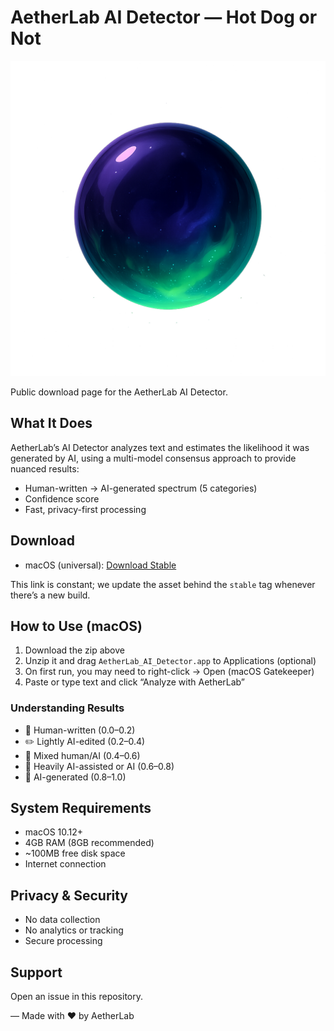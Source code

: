 # AetherLab AI Detector — Hot Dog or Not

![AetherLab Logo](logo/icon.png)

Public download page for the AetherLab AI Detector.

## What It Does
AetherLab’s AI Detector analyzes text and estimates the likelihood it was generated by AI, using a multi-model consensus approach to provide nuanced results:
- Human-written → AI-generated spectrum (5 categories)
- Confidence score
- Fast, privacy-first processing

## Download
- macOS (universal): [Download Stable](https://github.com/AetherLabCo/hotdogornot-public/releases/download/stable/AetherLab_AI_Detector_macOS.zip)

This link is constant; we update the asset behind the `stable` tag whenever there’s a new build.

## How to Use (macOS)
1. Download the zip above
2. Unzip it and drag `AetherLab_AI_Detector.app` to Applications (optional)
3. On first run, you may need to right-click → Open (macOS Gatekeeper)
4. Paste or type text and click “Analyze with AetherLab”

### Understanding Results
- 👤 Human-written (0.0–0.2)
- ✏️ Lightly AI-edited (0.2–0.4)
- 🤝 Mixed human/AI (0.4–0.6)
- 🔧 Heavily AI-assisted or AI (0.6–0.8)
- 🤖 AI-generated (0.8–1.0)

## System Requirements
- macOS 10.12+
- 4GB RAM (8GB recommended)
- ~100MB free disk space
- Internet connection

## Privacy & Security
- No data collection
- No analytics or tracking
- Secure processing

## Support
Open an issue in this repository.

— Made with ❤️ by AetherLab
